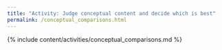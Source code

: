 ```yaml
---
title: "Activity: Judge conceptual content and decide which is best"
permalink: /conceptual_comparisons.html
---
```


{% include content/activities/conceptual_comparisons.md %}
